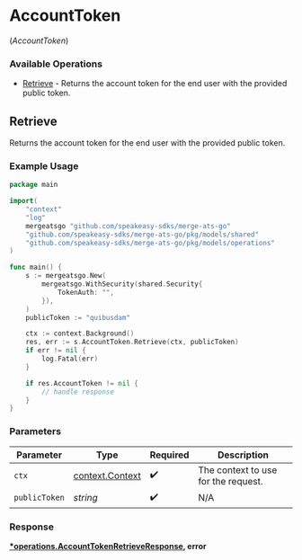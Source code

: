 # AccountToken
(*AccountToken*)

### Available Operations

* [Retrieve](#retrieve) - Returns the account token for the end user with the provided public token.

## Retrieve

Returns the account token for the end user with the provided public token.

### Example Usage

```go
package main

import(
	"context"
	"log"
	mergeatsgo "github.com/speakeasy-sdks/merge-ats-go"
	"github.com/speakeasy-sdks/merge-ats-go/pkg/models/shared"
	"github.com/speakeasy-sdks/merge-ats-go/pkg/models/operations"
)

func main() {
    s := mergeatsgo.New(
        mergeatsgo.WithSecurity(shared.Security{
            TokenAuth: "",
        }),
    )
    publicToken := "quibusdam"

    ctx := context.Background()
    res, err := s.AccountToken.Retrieve(ctx, publicToken)
    if err != nil {
        log.Fatal(err)
    }

    if res.AccountToken != nil {
        // handle response
    }
}
```

### Parameters

| Parameter                                             | Type                                                  | Required                                              | Description                                           |
| ----------------------------------------------------- | ----------------------------------------------------- | ----------------------------------------------------- | ----------------------------------------------------- |
| `ctx`                                                 | [context.Context](https://pkg.go.dev/context#Context) | :heavy_check_mark:                                    | The context to use for the request.                   |
| `publicToken`                                         | *string*                                              | :heavy_check_mark:                                    | N/A                                                   |


### Response

**[*operations.AccountTokenRetrieveResponse](../../models/operations/accounttokenretrieveresponse.md), error**

